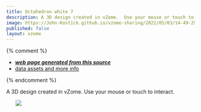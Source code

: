 ```yaml
---
title: Octahedron white 7
description: A 3D design created in vZome.  Use your mouse or touch to interact.
image: https://John-Kostick.github.io/vzome-sharing/2022/05/03/14-49-29-Octahedron-white-7/Octahedron-white-7.png
published: false
layout: vzome
---
```


{% comment %}
 - [***web page generated from this source***](<https://John-Kostick.github.io/vzome-sharing/2022/05/03/Octahedron-white-7-14-49-29.html>)
 - [data assets and more info](<https://github.com/John-Kostick/vzome-sharing/tree/main/2022/05/03/14-49-29-Octahedron-white-7/>)
 
{% endcomment %}

A 3D design created in vZome.  Use your mouse or touch to interact.

<vzome-viewer style="width: 87%; height: 60vh; margin: 5%"
       src="https://John-Kostick.github.io/vzome-sharing/2022/05/03/14-49-29-Octahedron-white-7/Octahedron-white-7.vZome" >
  <img src="https://John-Kostick.github.io/vzome-sharing/2022/05/03/14-49-29-Octahedron-white-7/Octahedron-white-7.png" />
</vzome-viewer>
